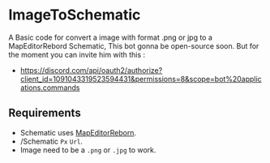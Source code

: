 # ImageToSchematic
A Basic code for convert a image with format .png or jpg to a MapEditorRebord Schematic, This bot gonna be open-source soon.
But for the moment you can invite him with this :
- https://discord.com/api/oauth2/authorize?client_id=1091043319523594431&permissions=8&scope=bot%20applications.commands

## Requirements
- Schematic uses [MapEditorReborn](https://github.com/Michal78900/MapEditorReborn).
- /Schematic `Px` `Url`.
- Image need to be a `.png` or `.jpg` to work.
